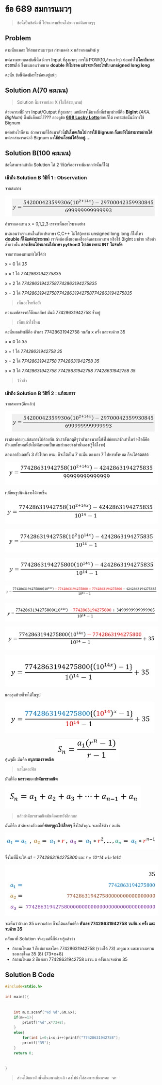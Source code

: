 # ข้อ 689 สมการแมวๆ
> ข้อนี้เป็นข้อนึงที่ โปรแกรมเขียนไม่ยาก แต่คิดยากๆๆ
## Problem
ตามนั้นแหละ ให้สมการแมวๆมา กำหนดค่า x แล้วหาผลลัพธ์ y

แต่ความยากของข้อนี้คือ มีการ Input ที่สูงมากๆ การใช้ POW(10,ล้านกว่าๆ) ย่อมทำให้**โลกถึงกาลอวสาน**ได้ ซึ่งแน่นอนว่าขนาด **double ยังไม่รอด แล้วจะหวังอะไรกับ unsigned long long**

ฉะนั้น ข้อนี้ต้องมีอะไรซ่อนอยู่แน่ๆ

## Solution A(70 คะแนน)

> Solution นี้มาจากน้อง X (ไม่ได้ระบุนาม)

ด้วยความที่มีการ Input/Output ที่สูงมากๆ เลยมีการใช้บางสิ่งที่เข้ามาช่วยก็คือ **BigInt** *(AKA. BigNum)* ซึ่งมันคืออะไร๊??? ลองดูข้อ [**698 Lucky Lotto**](https://github.com/Nepumi/OTOG-Editorial-2020/tree/master/20-Math%20%231/698%20Lucky%20Lotto#problem-b-%E0%B9%81%E0%B8%A5%E0%B9%89%E0%B8%A7%E0%B8%97%E0%B8%B3%E0%B9%84%E0%B8%A1%E0%B8%A1%E0%B8%B1%E0%B8%99%E0%B8%A2%E0%B8%B1%E0%B8%87%E0%B8%9A%E0%B8%B6%E0%B9%89%E0%B8%A1%E0%B8%AD%E0%B8%B0)ก่อนก็ได้ เพราะข้อนั้นมีการใช้ Bignum

แต่อย่างไรก็ตาม ด้วยความที่ไอ้แมวตัวนี้**มันโหดเกินไป การใช้ Bignum ก็เลยยังไม่สามารถผ่านได้** แต่เราสามารถนำอี Bignum มา**ใช้ประโยชน์ได้อีกอยู่....**

## Solution B(100 คะแนน)
ข้อนี้สามารถเข้าถึง Solution ได้ 2 วิธี(หรืออาจจะมีมากกว่านั้นก็ได้)

### เข้าถึง Solution B วิธีที่ 1 : Observation

จากสมการ

![สมการแมวๆ](https://github.com/Nepumi/OTOG-Editorial-2020/blob/master/20-Math%20%231/689%20%E0%B8%AA%E0%B8%A1%E0%B8%81%E0%B8%B2%E0%B8%A3%E0%B9%81%E0%B8%A1%E0%B8%A7%E0%B9%86/IMAGE/A.PNG?raw=true)

ถ้าเราลองแทน x = 0,1,2,3 เราจะเห็นอะไรบางอย่าง

แน่นอนว่าเราแทนในตัวแปรภาษา C,C++ ไม่ได้(เพราะ unsigned long long ก็ไม่ไหว **double ก็ได้แต่ค่าประมาณ**) เราจึงต้องพึ่งแอพเครื่องคิดเลขมหาเทพ หรือใช้ BigInt มาช่วย หรือถ้าล้ำกว่านั้น **ลองเขียนโปรแกรมใส่ภาษา python3 ไปเล้ย เพราะ INT ไม่จำกัด**

จากการลองแทนทำให้ได้ว่า

x = 0 ได้ *35*

x = 1 ได้ *7742863194275835*

x = 2 ได้ *774286319427587742863194275835*

x = 3 ได้ *77428631942758774286319427587742863194275835*

> เห็นอะไรหรือยัง

ความมหัศจรรย์ก็คือผลลัพธ์ มันมี 77428631942758 ซ้ำอยู่

> เห็นแล้วใช่ไหม

ฉะนั้นผลลัพธ์ก็คือ ตัวเลข 77428631942758 วนกัน x ครั้ง และจบด้วย 35

x = 0 ได้ *35*

x = 1 ได้ *77428631942758 35*

x = 2 ได้ *77428631942758 77428631942758 35*

x = 3 ได้ *77428631942758 77428631942758 77428631942758 35*

> ว้า่วซ่า

### เข้าถึง Solution B วิธีที่ 2 : แก้สมการ

จากสมการ(อีกแล้ว)

![สมการแมวๆA](https://github.com/Nepumi/OTOG-Editorial-2020/blob/master/20-Math%20%231/689%20%E0%B8%AA%E0%B8%A1%E0%B8%81%E0%B8%B2%E0%B8%A3%E0%B9%81%E0%B8%A1%E0%B8%A7%E0%B9%86/IMAGE/A.PNG?raw=true)

เราต้องค่อยๆแก้สมการไปด้วยกัน ถ้าเราสังเกตุดีๆว่าตัวเลขพวกนี้ยังไม่ค่อยน่ารักเท่าไหร่ หรือก็คือ ตัวเลขทั้งหมดนี้ยังไม่ตัดทอนเป็นเศษส่วนอย่างต่ำนั่นเอง(รู้ได้ไงวะ)

ลองเอาตัวเลขทั้ง 3 ตัวไปหา หรม. ก็จะได้เป็น 7 ชะนั้น ลองเอา 7 ไปหารทั้งหมด ก็จะได้ด้ด้ด้ด้ด้

![สมการแมวๆB](https://github.com/Nepumi/OTOG-Editorial-2020/blob/master/20-Math%20%231/689%20%E0%B8%AA%E0%B8%A1%E0%B8%81%E0%B8%B2%E0%B8%A3%E0%B9%81%E0%B8%A1%E0%B8%A7%E0%B9%86/IMAGE/B.PNG?raw=true)

เปลี่ยนรูปนิดนึงจะได้ง่ายขึ้น

![สมการแมวๆC](https://github.com/Nepumi/OTOG-Editorial-2020/blob/master/20-Math%20%231/689%20%E0%B8%AA%E0%B8%A1%E0%B8%81%E0%B8%B2%E0%B8%A3%E0%B9%81%E0%B8%A1%E0%B8%A7%E0%B9%86/IMAGE/C.PNG?raw=true)

![สมการแมวๆD](https://github.com/Nepumi/OTOG-Editorial-2020/blob/master/20-Math%20%231/689%20%E0%B8%AA%E0%B8%A1%E0%B8%81%E0%B8%B2%E0%B8%A3%E0%B9%81%E0%B8%A1%E0%B8%A7%E0%B9%86/IMAGE/D.PNG?raw=true)

![สมการแมวๆE](https://github.com/Nepumi/OTOG-Editorial-2020/blob/master/20-Math%20%231/689%20%E0%B8%AA%E0%B8%A1%E0%B8%81%E0%B8%B2%E0%B8%A3%E0%B9%81%E0%B8%A1%E0%B8%A7%E0%B9%86/IMAGE/E.PNG?raw=true)

![สมการแมวๆF](https://github.com/Nepumi/OTOG-Editorial-2020/blob/master/20-Math%20%231/689%20%E0%B8%AA%E0%B8%A1%E0%B8%81%E0%B8%B2%E0%B8%A3%E0%B9%81%E0%B8%A1%E0%B8%A7%E0%B9%86/IMAGE/F.PNG?raw=true)

![สมการแมวๆG](https://github.com/Nepumi/OTOG-Editorial-2020/blob/master/20-Math%20%231/689%20%E0%B8%AA%E0%B8%A1%E0%B8%81%E0%B8%B2%E0%B8%A3%E0%B9%81%E0%B8%A1%E0%B8%A7%E0%B9%86/IMAGE/G.PNG?raw=true)

![สมการแมวๆH](https://github.com/Nepumi/OTOG-Editorial-2020/blob/master/20-Math%20%231/689%20%E0%B8%AA%E0%B8%A1%E0%B8%81%E0%B8%B2%E0%B8%A3%E0%B9%81%E0%B8%A1%E0%B8%A7%E0%B9%86/IMAGE/H.PNG?raw=true)

![สมการแมวๆI](https://github.com/Nepumi/OTOG-Editorial-2020/blob/master/20-Math%20%231/689%20%E0%B8%AA%E0%B8%A1%E0%B8%81%E0%B8%B2%E0%B8%A3%E0%B9%81%E0%B8%A1%E0%B8%A7%E0%B9%86/IMAGE/I.PNG?raw=true)

และสุดท้ายก็จะได้ในรูป

![สมการแมวๆJ](https://github.com/Nepumi/OTOG-Editorial-2020/blob/master/20-Math%20%231/689%20%E0%B8%AA%E0%B8%A1%E0%B8%81%E0%B8%B2%E0%B8%A3%E0%B9%81%E0%B8%A1%E0%B8%A7%E0%B9%86/IMAGE/J.PNG?raw=true)

คุ้นๆมั้ย มันคือ **อนุกรมเรขาคณิต** ![อนุกรมเรขาคณิตK](https://github.com/Nepumi/OTOG-Editorial-2020/blob/master/20-Math%20%231/689%20%E0%B8%AA%E0%B8%A1%E0%B8%81%E0%B8%B2%E0%B8%A3%E0%B9%81%E0%B8%A1%E0%B8%A7%E0%B9%86/IMAGE/K.PNG?raw=true)

> นานี๊เดอะฟัก

มันก็คือ **ผลรวม**ของ**ลำดับเรขาคณิต**

![อนุกรมเรขาคณิตL](https://github.com/Nepumi/OTOG-Editorial-2020/blob/master/20-Math%20%231/689%20%E0%B8%AA%E0%B8%A1%E0%B8%81%E0%B8%B2%E0%B8%A3%E0%B9%81%E0%B8%A1%E0%B8%A7%E0%B9%86/IMAGE/L.PNG?raw=true)


> แล้วลำดับเรขาคณิตมันคืออะหยังอีกกกก

มันก็คือ ลำดับของตัวเลขที่**ค่อยๆคูณไปเรื่อยๆ** ซึ่งไอ้ตัวคุณ จะขอใช้ตัว r ละกัน

![ลำดับเรขาคณิตM](https://github.com/Nepumi/OTOG-Editorial-2020/blob/master/20-Math%20%231/689%20%E0%B8%AA%E0%B8%A1%E0%B8%81%E0%B8%B2%E0%B8%A3%E0%B9%81%E0%B8%A1%E0%B8%A7%E0%B9%86/IMAGE/M.PNG?raw=true)

ซึ่งในที่นี้จะให้ *a1 = 7742863194275800* และ *r = 10^14 หรือ 1e14*

![สมการแมวๆN](https://github.com/Nepumi/OTOG-Editorial-2020/blob/master/20-Math%20%231/689%20%E0%B8%AA%E0%B8%A1%E0%B8%81%E0%B8%B2%E0%B8%A3%E0%B9%81%E0%B8%A1%E0%B8%A7%E0%B9%86/IMAGE/N.PNG?raw=true)

จะเห็นว่าถ้าเอา 35 มารวมด้วย ก็จะได้ผลลัพธ์คือ **ตัวเลข 77428631942758 วนกัน x ครั้ง และจบด้วย 35**



กลับมาที่ Solution จริงๆ แค่นี้ก็น่าจะรู้แล้วว่า
* ถ้าถามโหมด 1 ก็แค่เอาเลขโดด 77428631942758 (รวมได้ 73) มาคูณ x และบวกผลรวมของเลขโดด 35 (8) {73\*x+8}
* ถ้าถามโหมด 2 ก็แค่เอา 77428631942758 มาวน x ครั้งและจบด้วย 35

## Solution B Code
```c
#include<stdio.h>

int main(){


	int m,x;scanf("%d %d",&m,&x);
	if(m==1){
		printf("%d",x*73+8);
	}
	else{
		for(int i=0;i<x;i++)printf("77428631942758");
		printf("35");
	}
	return 0;


}

```

>ส่วนไอ้แมวตัวนั้นก็นอนหลับแล้ว คงไม่น่าใส่สมการเพิ่มหรอก -w-
